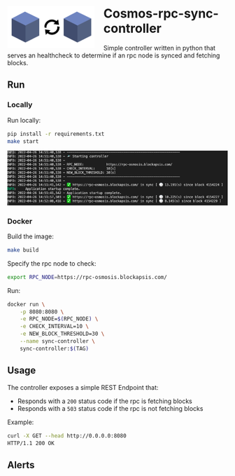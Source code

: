 <h1>
    <img src="assets/img/blocks.png" align="left" width="200" style="margin-right: 20px"/>
    Cosmos-rpc-sync-controller
</h1> 

Simple controller written in python that serves an healthcheck to determine if an rpc node is synced and fetching blocks.

## Run 

### Locally

Run locally:

```bash
pip install -r requirements.txt
make start
```

![usage](assets/img/terminal.png)

### Docker 

Build the image:

```bash
make build
```

Specify the rpc node to check:

```bash
export RPC_NODE=https://rpc-osmosis.blockapsis.com/
```

Run:

```bash
docker run \
    -p 8080:8080 \
    -e RPC_NODE=$(RPC_NODE) \
    -e CHECK_INTERVAL=10 \
    -e NEW_BLOCK_THRESHOLD=30 \
    --name sync-controller \
    sync-controller:$(TAG) 
```

## Usage

The controller exposes a simple REST Endpoint that:

- Responds with a `200` status code if the rpc is fetching blocks
- Responds with a `503` status code if the rpc is not fetching blocks

Example:

```bash
curl -X GET --head http://0.0.0.0:8080 
HTTP/1.1 200 OK
```

## Alerts

```bash

```